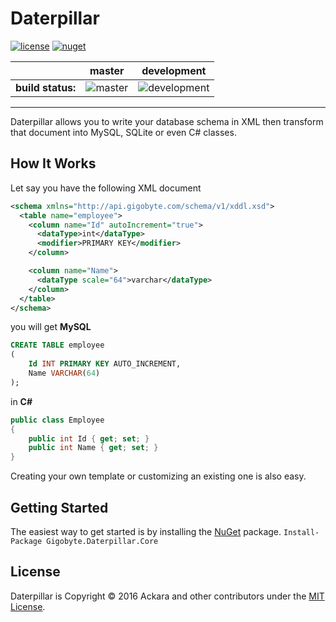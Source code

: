 # Daterpillar

[![license](https://img.shields.io/packagist/l/doctrine/orm.svg?maxAge=2592000?style=flat-square)](https://github.com/Ackara/Daterpillar/blob/master/LICENSE) [![nuget](https://img.shields.io/nuget/v/Gigobyte.Daterpillar.Core.svg?maxAge=2592000?style=flat-square)](https://www.nuget.org/packages/Gigobyte.Daterpillar.Core)

|            |**master**|**development**|
|------------|----------|---------------|
|**build status:**|![master](https://gigobyte.visualstudio.com/_apis/public/build/definitions/3c8aa1f9-90bb-4c8d-8f21-aef356db450e/20/badge)|![development](https://gigobyte.visualstudio.com/_apis/public/build/definitions/3c8aa1f9-90bb-4c8d-8f21-aef356db450e/32/badge)|

----------

Daterpillar allows you to write your database schema in XML then transform that document into MySQL, SQLite or even C# classes.

## How It Works
Let say you have the following XML document

```xml
<schema xmlns="http://api.gigobyte.com/schema/v1/xddl.xsd">
  <table name="employee">
    <column name="Id" autoIncrement="true">
      <dataType>int</dataType>
      <modifier>PRIMARY KEY</modifier>
    </column>

    <column name="Name">
      <dataType scale="64">varchar</dataType>
    </column>
  </table>
</schema>
```

you will get **MySQL** 

```sql
CREATE TABLE employee
(
	Id INT PRIMARY KEY AUTO_INCREMENT,
	Name VARCHAR(64)
);
```

in **C#**

```csharp
public class Employee
{
	public int Id { get; set; }
	public int Name { get; set; }
}
```

Creating your own template or customizing an existing one is also easy.

## Getting Started
The easiest way to get started is by installing the [NuGet](https://www.nuget.org/packages/Gigobyte.Daterpillar.Core) package. `` Install-Package Gigobyte.Daterpillar.Core ``

## License
Daterpillar is Copyright © 2016 Ackara and other contributors under the [MIT License](https://github.com/Ackara/Daterpillar/blob/master/LICENSE).


